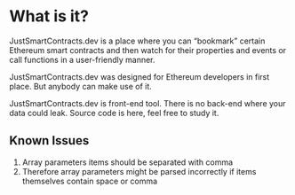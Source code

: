 # What is it?
JustSmartContracts.dev is a place where you can “bookmark” certain Ethereum smart contracts and then watch for their properties and events or call functions in a user-friendly manner.


JustSmartContracts.dev was designed for Ethereum developers in first place. But anybody can make use of it.


JustSmartContracts.dev is front-end tool. There is no back-end where your data could leak. Source code is here, feel free to study it.


## Known Issues
1. Array parameters items should be separated with comma
2. Therefore array parameters might be parsed incorrectly if items themselves contain space or comma